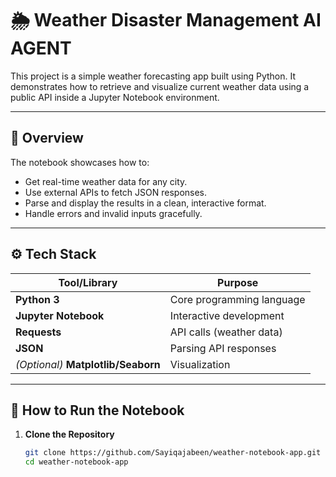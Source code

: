 # 🌦️ Weather Disaster Management AI AGENT

This project is a simple weather forecasting app built using Python. It demonstrates how to retrieve and visualize current weather data using a public API inside a Jupyter Notebook environment.

---

## 📌 Overview

The notebook showcases how to:
- Get real-time weather data for any city.
- Use external APIs to fetch JSON responses.
- Parse and display the results in a clean, interactive format.
- Handle errors and invalid inputs gracefully.

---

## ⚙️ Tech Stack

| Tool/Library | Purpose                        |
|--------------|--------------------------------|
| **Python 3** | Core programming language       |
| **Jupyter Notebook** | Interactive development |
| **Requests** | API calls (weather data)        |
| **JSON**     | Parsing API responses           |
| *(Optional)* **Matplotlib/Seaborn** | Visualization |

--- 


## 🚀 How to Run the Notebook

1. **Clone the Repository**
   ```bash
   git clone https://github.com/Sayiqajabeen/weather-notebook-app.git
   cd weather-notebook-app
